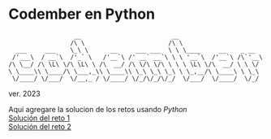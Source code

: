 # Codember en Python

```
                  __                         __
                 /\ \                       /\ \
  ___     ___    \_\ \      __     ___ ___  \ \ \____     __    _ __
 /'___\  / __`\  /'_` \   /'__`\ /' __` __`\ \ \ '__`\  /'__`\ /\`'__\
/\ \__/ /\ \L\ \/\ \L\ \ /\  __/ /\ \/\ \/\ \ \ \ \L\ \/\  __/ \ \ \/
\ \____\\ \____/\ \___,_\\ \____\\ \_\ \_\ \_\ \ \_,__/\ \____\ \ \_\
 \/____/ \/___/  \/__,_ / \/____/ \/_/\/_/\/_/  \/___/  \/____/  \/_/
```                
 ver. 2023


Aqui agregare la solucion de los retos usando *Python*  
[Solución del reto 1](https://github.com/jeca514/Codember_en_Python/blob/main/Reto_01.ipynb)       
[Solución del reto 2](https://github.com/jeca514/Codember_en_Python/blob/main/Reto_02.ipynb)      
